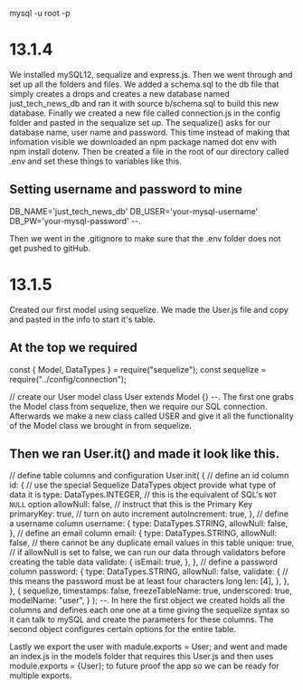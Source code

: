 mysql -u root -p

# 13.1.4

We installed mySQL12, sequalize and express.js. Then we went through and set up all the folders and files. We added a schema.sql to the db file that simply creates a drops and creates a new database named just_tech_news_db and ran it with source b/schema.sql to build this new database. Finally we created a new file called connection.js in the config folder and pasted in the sequalize set up. The sequalize() asks for our database name, user name and password. This time instead of making that infomation visible we downloaded an npm package named dot env with npm install dotenv. Then be created a file in the root of our directory called .env and set these things to variables like this.

## Setting username and password to mine

DB_NAME='just_tech_news_db'
DB_USER='your-mysql-username'
DB_PW='your-mysql-password'
--.

Then we went in the .gitignore to make sure that the .env folder does not get pushed to gitHub.

# 13.1.5

Created our first model using sequelize. We made the User.js file and copy and pasted in the info to start it's table.

## At the top we required

const { Model, DataTypes } = require("sequelize");
const sequelize = require("../config/connection");

// create our User model
class User extends Model {}
--.
The first one grabs the Model class from sequelize, then we require our SQL connection. Afterwards we make a new class called USER and give it all the functionality of the Model class we brought in from sequelize.

## Then we ran User.it() and made it look like this.

// define table columns and configuration
User.init(
{
// define an id column
id: {
// use the special Sequelize DataTypes object provide what type of data it is
type: DataTypes.INTEGER,
// this is the equivalent of SQL's `NOT NULL` option
allowNull: false,
// instruct that this is the Primary Key
primaryKey: true,
// turn on auto increment
autoIncrement: true,
},
// define a username column
username: {
type: DataTypes.STRING,
allowNull: false,
},
// define an email column
email: {
type: DataTypes.STRING,
allowNull: false,
// there cannot be any duplicate email values in this table
unique: true,
// if allowNull is set to false, we can run our data through validators before creating the table data
validate: {
isEmail: true,
},
},
// define a password column
password: {
type: DataTypes.STRING,
allowNull: false,
validate: {
// this means the password must be at least four characters long
len: [4],
},
},
},
{
sequelize,
timestamps: false,
freezeTableName: true,
underscored: true,
modelName: "user",
}
);
--.
In here the first object we created holds all the columns and defines each one one at a time giving the sequelize syntax so it can talk to mySQL and create the parameters for these columns. The second object configures certain options for the entire table.

Lastly we export the user with madule.exports = User; and went and made an index.js in the models folder that requires this User.js and then uses module.exports = {User}; to future proof the app so we can be ready for multiple exports.
